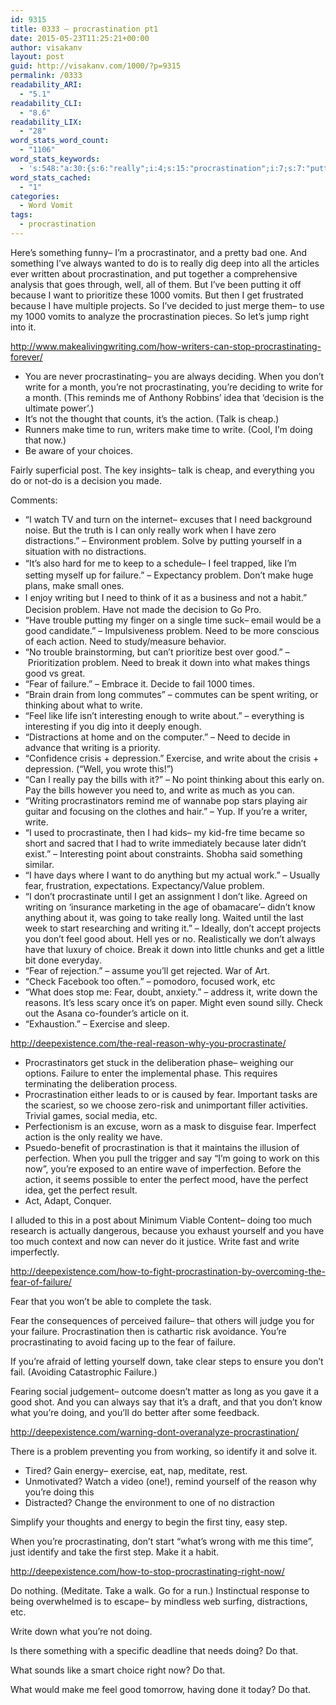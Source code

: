 ```yaml
---
id: 9315
title: 0333 – procrastination pt1
date: 2015-05-23T11:25:21+00:00
author: visakanv
layout: post
guid: http://visakanv.com/1000/?p=9315
permalink: /0333
readability_ARI:
  - "5.1"
readability_CLI:
  - "8.6"
readability_LIX:
  - "28"
word_stats_word_count:
  - "1106"
word_stats_keywords:
  - 's:548:"a:30:{s:6:"really";i:4;s:15:"procrastination";i:7;s:7:"putting";i:3;s:7:"because";i:4;i:1000;i:3;s:5:"right";i:3;s:4:"stop";i:3;s:15:"procrastinating";i:6;s:5:"write";i:13;s:6:"action";i:4;s:4:"make";i:6;s:4:"time";i:5;s:8:"decision";i:3;s:4:"need";i:7;s:4:"work";i:4;s:12:"distractions";i:4;s:7:"problem";i:7;s:4:"feel";i:4;s:4:"like";i:4;s:7:"failure";i:8;s:7:"writing";i:6;s:4:"good";i:6;s:4:"fear";i:10;s:4:"long";i:3;s:11:"interesting";i:3;s:8:"exercise";i:3;s:13:"procrastinate";i:3;s:4:"take";i:4;s:13:"deepexistence";i:4;s:7:"perfect";i:3;}";'
word_stats_cached:
  - "1"
categories:
  - Word Vomit
tags:
  - procrastination
---
```

Here&#8217;s something funny– I&#8217;m a procrastinator, and a pretty bad one. And something I&#8217;ve always wanted to do is to really dig deep into all the articles ever written about procrastination, and put together a comprehensive analysis that goes through, well, all of them. But I&#8217;ve been putting it off because I want to prioritize these 1000 vomits. But then I get frustrated because I have multiple projects. So I&#8217;ve decided to just merge them– to use my 1000 vomits to analyze the procrastination pieces. So let&#8217;s jump right into it.

<http://www.makealivingwriting.com/how-writers-can-stop-procrastinating-forever/>

  * You are never procrastinating– you are always deciding. When you don&#8217;t write for a month, you&#8217;re not procrastinating, you&#8217;re deciding to write for a month. (This reminds me of Anthony Robbins&#8217; idea that &#8216;decision is the ultimate power&#8217;.)
  * It&#8217;s not the thought that counts, it&#8217;s the action. (Talk is cheap.)
  * Runners make time to run, writers make time to write. (Cool, I&#8217;m doing that now.)
  * Be aware of your choices.

Fairly superficial post. The key insights– talk is cheap, and everything you do or not-do is a decision you made.

Comments:

  * &#8220;I watch TV and turn on the internet– excuses that I need background noise. But the truth is I can only really work when I have zero distractions.&#8221; – Environment problem. Solve by putting yourself in a situation with no distractions.
  * <span style="line-height: 1.5;">&#8220;It&#8217;s also hard for me to keep to a schedule– I feel trapped, like I&#8217;m setting myself up for failure.&#8221; – Expectancy problem. Don&#8217;t make huge plans, make small ones.</span>
  * <span style="line-height: 1.5;">I enjoy writing but I need to think of it as a business and not a habit.&#8221; Decision problem. Have not made the decision to Go Pro.</span>
  * &#8220;Have trouble putting my finger on a single time suck– email would be a good candidate.&#8221; – Impulsiveness problem. Need to be more conscious of each action. Need to study/measure behavior.
  * &#8220;No trouble brainstorming, but can&#8217;t prioritize best over good.&#8221; – Prioritization problem. Need to break it down into what makes things good vs great.
  * &#8220;Fear of failure.&#8221; – Embrace it. Decide to fail 1000 times.
  * &#8220;Brain drain from long commutes&#8221; – commutes can be spent writing, or thinking about what to write.
  * &#8220;Feel like life isn&#8217;t interesting enough to write about.&#8221; – everything is interesting if you dig into it deeply enough.
  * &#8220;Distractions at home and on the computer.&#8221; – Need to decide in advance that writing is a priority.
  * &#8220;Confidence crisis + depression.&#8221; Exercise, and write about the crisis + depression. (&#8220;Well, you wrote this!&#8221;)
  * &#8220;Can I really pay the bills with it?&#8221; – No point thinking about this early on. Pay the bills however you need to, and write as much as you can.
  * &#8220;Writing procrastinators remind me of wannabe pop stars playing air guitar and focusing on the clothes and hair.&#8221; – Yup. If you&#8217;re a writer, write.
  * &#8220;I used to procrastinate, then I had kids– my kid-fre time became so short and sacred that I had to write immediately because later didn&#8217;t exist.&#8221; – Interesting point about constraints. Shobha said something similar.
  * &#8220;I have days where I want to do anything but my actual work.&#8221; – Usually fear, frustration, expectations. Expectancy/Value problem.
  * &#8220;I don&#8217;t procrastinate until I get an assignment I don&#8217;t like. Agreed on writing on &#8216;insurance marketing in the age of obamacare&#8217;– didn&#8217;t know anything about it, was going to take really long. Waited until the last week to start researching and writing it.&#8221; – Ideally, don&#8217;t accept projects you don&#8217;t feel good about. Hell yes or no. Realistically we don&#8217;t always have that luxury of choice. Break it down into little chunks and get a little bit done everyday.
  * &#8220;Fear of rejection.&#8221; – assume you&#8217;ll get rejected. War of Art.
  * &#8220;Check Facebook too often.&#8221; – pomodoro, focused work, etc
  * &#8220;What does stop me: Fear, doubt, anxiety.&#8221; – address it, write down the reasons. It&#8217;s less scary once it&#8217;s on paper. Might even sound silly. Check out the Asana co-founder&#8217;s article on it.
  * &#8220;Exhaustion.&#8221; – Exercise and sleep.

<http://deepexistence.com/the-real-reason-why-you-procrastinate/>

  * Procrastinators get stuck in the deliberation phase– weighing our options. Failure to enter the implemental phase. This requires terminating the deliberation process.
  * Procrastination either leads to or is caused by fear. Important tasks are the scariest, so we choose zero-risk and unimportant filler activities. Trivial games, social media, etc.
  * Perfectionism is an excuse, worn as a mask to disguise fear. Imperfect action is the only reality we have.
  * Psuedo-benefit of procrastination is that it maintains the illusion of perfection. When you pull the trigger and say &#8220;I&#8217;m going to work on this now&#8221;, you&#8217;re exposed to an entire wave of imperfection. Before the action, it seems possible to enter the perfect mood, have the perfect idea, get the perfect result.
  * Act, Adapt, Conquer.

I alluded to this in a post about Minimum Viable Content– doing too much research is actually dangerous, because you exhaust yourself and you have too much context and now can never do it justice. Write fast and write imperfectly.

<http://deepexistence.com/how-to-fight-procrastination-by-overcoming-the-fear-of-failure/>

Fear that you won&#8217;t be able to complete the task.

Fear the consequences of perceived failure– that others will judge you for your failure. Procrastination then is cathartic risk avoidance. You&#8217;re procrastinating to avoid facing up to the fear of failure.

If you&#8217;re afraid of letting yourself down, take clear steps to ensure you don&#8217;t fail. (Avoiding Catastrophic Failure.)

Fearing social judgement– outcome doesn&#8217;t matter as long as you gave it a good shot. And you can always say that it&#8217;s a draft, and that you don&#8217;t know what you&#8217;re doing, and you&#8217;ll do better after some feedback.

<http://deepexistence.com/warning-dont-overanalyze-procrastination/>

There is a problem preventing you from working, so identify it and solve it.

  * Tired? Gain energy– exercise, eat, nap, meditate, rest.
  * Unmotivated? Watch a video (one!), remind yourself of the reason why you&#8217;re doing this
  * Distracted? Change the environment to one of no distraction

Simplify your thoughts and energy to begin the first tiny, easy step.

When you&#8217;re procrastinating, don&#8217;t start &#8220;what&#8217;s wrong with me this time&#8221;, just identify and take the first step. Make it a habit.

<http://deepexistence.com/how-to-stop-procrastinating-right-now/>

Do nothing. (Meditate. Take a walk. Go for a run.) Instinctual response to being overwhelmed is to escape– by mindless web surfing, distractions, etc.

Write down what you&#8217;re not doing.

Is there something with a specific deadline that needs doing? Do that.
  
What sounds like a smart choice right now? Do that.
  
What would make me feel good tomorrow, having done it today? Do that.

&nbsp;

&nbsp;

&nbsp;